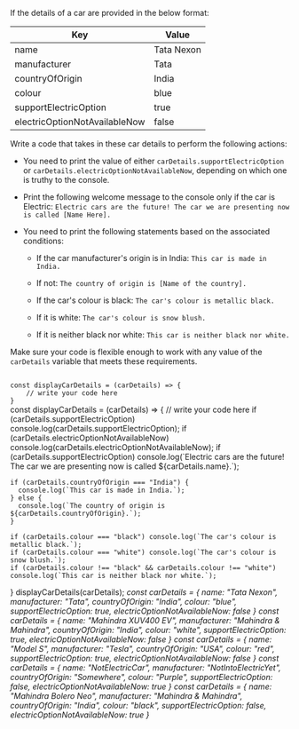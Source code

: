 If the details of a car are provided in the below format:

|Key | Value |
|--|--|
|name |Tata Nexon |
|manufacturer |Tata |
|countryOfOrigin | India |
|colour | blue|
|supportElectricOption| true|
|electricOptionNotAvailableNow| false |

Write a code that takes in these car details to perform the following actions:

* You need to print the value of either `carDetails.supportElectricOption` or `carDetails.electricOptionNotAvailableNow`, depending on which one is truthy to the console.

* Print the following welcome message to the console only if the car is Electric:
`Electric cars are the future! The car we are presenting now is called [Name Here].`

* You need to print the following statements based on the associated conditions:  
	
	* If the car manufacturer's origin is in India: `This car is made in India.`
	* If not: `The country of origin is [Name of the country].`

  	* If the car's colour is black: `The car's colour is metallic black.`
  	* If it is white: `The car's colour is snow blush.`
  	* If it is neither black nor white: `This car is neither black nor white.`

Make sure your code is flexible enough to work with any value of the `carDetails` variable that meets these requirements.

<codeblock language="javascript" type="exercise" testMode="multipleInput">
<code>
const displayCarDetails = (carDetails) => {
	// write your code here
}
</code>

<solution>
const displayCarDetails = (carDetails) => {
	// write your code here
	if (carDetails.supportElectricOption) console.log(carDetails.supportElectricOption);
	if (carDetails.electricOptionNotAvailableNow) console.log(carDetails.electricOptionNotAvailableNow);
	if (carDetails.supportElectricOption) console.log(`Electric cars are the future! The car we are presenting now is called ${carDetails.name}.`);
	
	if (carDetails.countryOfOrigin === "India") {
	  console.log(`This car is made in India.`);
	} else {
	  console.log(`The country of origin is ${carDetails.countryOfOrigin}.`);
	}
	
	if (carDetails.colour === "black") console.log(`The car's colour is metallic black.`);
	if (carDetails.colour === "white") console.log(`The car's colour is snow blush.`);
	if (carDetails.colour !== "black" && carDetails.colour !== "white") console.log(`This car is neither black nor white.`);
	
}
</solution>
<testcases>
<caller>
displayCarDetails(carDetails);
</caller>
<testcase>
<i>
const carDetails = {
	name: "Tata Nexon",
	manufacturer: "Tata",
	countryOfOrigin: "India",
	colour: "blue",
	supportElectricOption: true,
	electricOptionNotAvailableNow: false
}
</i>
</testcase>
<testcase>
<i>
const carDetails = {
	name: "Mahindra XUV400 EV",
	manufacturer: "Mahindra & Mahindra",
	countryOfOrigin: "India",
	colour: "white",
	supportElectricOption: true,
	electricOptionNotAvailableNow: false
}
</i>
</testcase>
<testcase>
<i>
const carDetails = {
	name: "Model S",
	manufacturer: "Tesla",
	countryOfOrigin: "USA",
	colour: "red",
	supportElectricOption: true,
	electricOptionNotAvailableNow: false
}
</i>
</testcase>
<testcase>
<i>
const carDetails = {
	name: "NotElectricCar",
	manufacturer: "NotIntoElectricYet",
	countryOfOrigin: "Somewhere",
	colour: "Purple",
	supportElectricOption: false,
	electricOptionNotAvailableNow: true
}
</i>
</testcase>
<testcase>
<i>
const carDetails = {
	name: "Mahindra Bolero Neo",
	manufacturer: "Mahindra & Mahindra",
	countryOfOrigin: "India",
	colour: "black",
	supportElectricOption: false,
	electricOptionNotAvailableNow: true
}
</i>
</testcase>
</testcases>
</codeblock>
